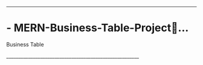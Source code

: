 
_______________________________________________________

<h1>- MERN-Business-Table-Project🎯...</h1>
<p>Business Table</p>
_______________________________________________________
